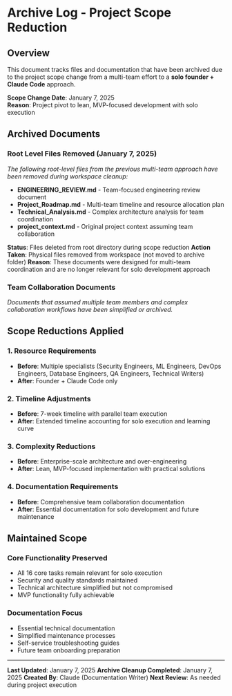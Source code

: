 # Archive Log - Project Scope Reduction

## Overview
This document tracks files and documentation that have been archived due to the project scope change from a multi-team effort to a **solo founder + Claude Code** approach.

**Scope Change Date**: January 7, 2025  
**Reason**: Project pivot to lean, MVP-focused development with solo execution

## Archived Documents

### Root Level Files Removed (January 7, 2025)
*The following root-level files from the previous multi-team approach have been removed during workspace cleanup:*

- **ENGINEERING_REVIEW.md** - Team-focused engineering review document
- **Project_Roadmap.md** - Multi-team timeline and resource allocation plan
- **Technical_Analysis.md** - Complex architecture analysis for team coordination
- **project_context.md** - Original project context assuming team collaboration

**Status**: Files deleted from root directory during scope reduction
**Action Taken**: Physical files removed from workspace (not moved to archive folder)
**Reason**: These documents were designed for multi-team coordination and are no longer relevant for solo development approach

### Team Collaboration Documents
*Documents that assumed multiple team members and complex collaboration workflows have been simplified or archived.*

## Scope Reductions Applied

### 1. Resource Requirements
- **Before**: Multiple specialists (Security Engineers, ML Engineers, DevOps Engineers, Database Engineers, QA Engineers, Technical Writers)
- **After**: Founder + Claude Code only

### 2. Timeline Adjustments
- **Before**: 7-week timeline with parallel team execution
- **After**: Extended timeline accounting for solo execution and learning curve

### 3. Complexity Reductions
- **Before**: Enterprise-scale architecture and over-engineering
- **After**: Lean, MVP-focused implementation with practical solutions

### 4. Documentation Requirements
- **Before**: Comprehensive team collaboration documentation
- **After**: Essential documentation for solo development and future maintenance

## Maintained Scope

### Core Functionality Preserved
- All 16 core tasks remain relevant for solo execution
- Security and quality standards maintained
- Technical architecture simplified but not compromised
- MVP functionality fully achievable

### Documentation Focus
- Essential technical documentation
- Simplified maintenance processes
- Self-service troubleshooting guides
- Future team onboarding preparation

---

**Last Updated**: January 7, 2025
**Archive Cleanup Completed**: January 7, 2025
**Created By**: Claude (Documentation Writer)
**Next Review**: As needed during project execution
